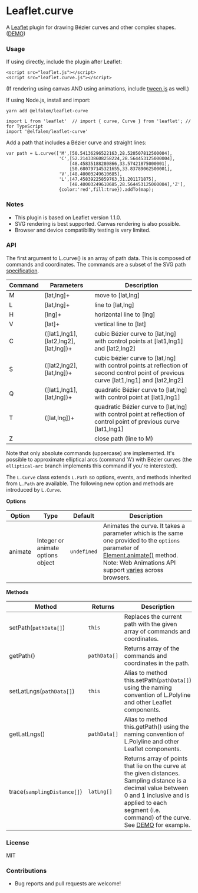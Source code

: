 # Leaflet.curve
A [Leaflet](http://leafletjs.com) plugin for drawing Bézier curves and other complex shapes. ([DEMO])

### Usage
If using directly, include the plugin after Leaflet:
```
<script src="leaflet.js"></script>
<script src="leaflet.curve.js"></script>
```

(If rendering using canvas AND using animations, include [tween.js](https://github.com/tweenjs/tween.js) as well.)

If using Node.js, install and import:

```
yarn add @elfalem/leaflet-curve
```

```
import L from 'leaflet'  // import { curve, Curve } from 'leaflet'; // for TypeScript
import '@elfalem/leaflet-curve'
```

Add a path that includes a Bézier curve and straight lines:
```
var path = L.curve(['M',[50.54136296522163,28.520507812500004],
					'C',[52.214338608258224,28.564453125000004],
						[48.45835188280866,33.57421875000001],
						[50.680797145321655,33.83789062500001],
					'V',[48.40003249610685],
					'L',[47.45839225859763,31.201171875],
						[48.40003249610685,28.564453125000004],'Z'],
					{color:'red',fill:true}).addTo(map);
```
### Notes
* This plugin is based on Leaflet version 1.1.0.
* SVG rendering is best supported. Canvas rendering is also possible.
* Browser and device compatibility testing is very limited.

### API
The first argument to L.curve() is an array of path data. This is composed of commands and coordinates. The commands are a subset of the SVG path [specification](http://www.w3.org/TR/SVG/paths.html).

|Command|Parameters|Description|
|-------|----------|-----------|
|M|[lat,lng]+|move to [lat,lng]|
|L|[lat,lng]+|line to [lat,lng]|
|H|[lng]+|horizontal line to [lng]|
|V|[lat]+|vertical line to [lat]|
|C|([lat1,lng1],[lat2,lng2],[lat,lng])+|cubic Bézier curve to [lat,lng] with control points at [lat1,lng1] and [lat2,lng2]|
|S|([lat2,lng2],[lat,lng])+|cubic bézier curve to [lat,lng] with control points at reflection of second control point of previous curve [lat1,lng1] and [lat2,lng2]|
|Q|([lat1,lng1],[lat,lng])+|quadratic Bézier curve to [lat,lng] with control point at [lat1,lng1]|
|T|([lat,lng])+|quadratic Bézier curve to [lat,lng] with control point at reflection of control point of previous curve [lat1,lng1]|
|Z||close path (line to M)|

Note that only absolute commands (uppercase) are implemented. It's possible to approximate elliptical arcs (command 'A') with Bézier curves (the `elliptical-arc` branch implements this command if you're interested).

The `L.Curve` class extends `L.Path` so options, events, and methods inherited from `L.Path` are available. The following new option and methods are introduced by `L.Curve`.

**Options**

|Option|Type|Default|Description|
|------|----|-------|-----------|
|animate|Integer or animate options object|`undefined`|Animates the curve. It takes a parameter which is the same one provided to the `options` parameter of [Element.animate()](https://developer.mozilla.org/en-US/docs/Web/API/Element/animate) method. Note: Web Animations API support [varies](http://caniuse.com/#feat=web-animation) across browsers.|


**Methods**

|Method|Returns|Description|
|------|-------|-----------|
|setPath(`pathData[]`)|`this`|Replaces the current path with the given array of commands and coordinates.|
|getPath()|`pathData[]`|Returns array of the commands and coordinates in the path.|
|setLatLngs(`pathData[]`)|`this`|Alias to method this.setPath(`pathData[]`) using the naming convention of L.Polyline and other Leaflet components.|
|getLatLngs()|`pathData[]	`|Alias to method this.getPath() using the naming convention of L.Polyline and other Leaflet components.|
|trace(`samplingDistance[]`)|`latLng[]`|Returns array of points that lie on the curve at the given distances. Sampling distance is a decimal value between 0 and 1 inclusive and is applied to each segment (i.e. command) of the curve. See [DEMO] for example.|

### License
MIT

### Contributions
* Bug reports and pull requests are welcome!

[DEMO]: http://elfalem.github.io/Leaflet.curve/
